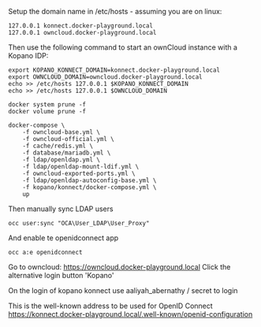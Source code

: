 Setup the domain name in /etc/hosts - assuming you are on linux:

```
127.0.0.1 konnect.docker-playground.local
127.0.0.1 owncloud.docker-playground.local
```

Then use the following command to
start an ownCloud instance with a Kopano IDP:


```console
export KOPANO_KONNECT_DOMAIN=konnect.docker-playground.local
export OWNCLOUD_DOMAIN=owncloud.docker-playground.local
echo >> /etc/hosts 127.0.0.1 $KOPANO_KONNECT_DOMAIN
echo >> /etc/hosts 127.0.0.1 $OWNCLOUD_DOMAIN
    
docker system prune -f
docker volume prune -f

docker-compose \
    -f owncloud-base.yml \
    -f owncloud-official.yml \
    -f cache/redis.yml \
    -f database/mariadb.yml \
    -f ldap/openldap.yml \
    -f ldap/openldap-mount-ldif.yml \
    -f owncloud-exported-ports.yml \
    -f ldap/openldap-autoconfig-base.yml \
    -f kopano/konnect/docker-compose.yml \
    up
```

Then manually sync LDAP users

```
occ user:sync "OCA\User_LDAP\User_Proxy"
```

And enable te openidconnect app

```
occ a:e openidconnect
```

Go to owncloud: https://owncloud.docker-playground.local
Click the alternative login button 'Kopano'

On the login of kopano konnect use aaliyah_abernathy / secret to login

This is the well-known address to be used for OpenID Connect
https://konnect.docker-playground.local/.well-known/openid-configuration

